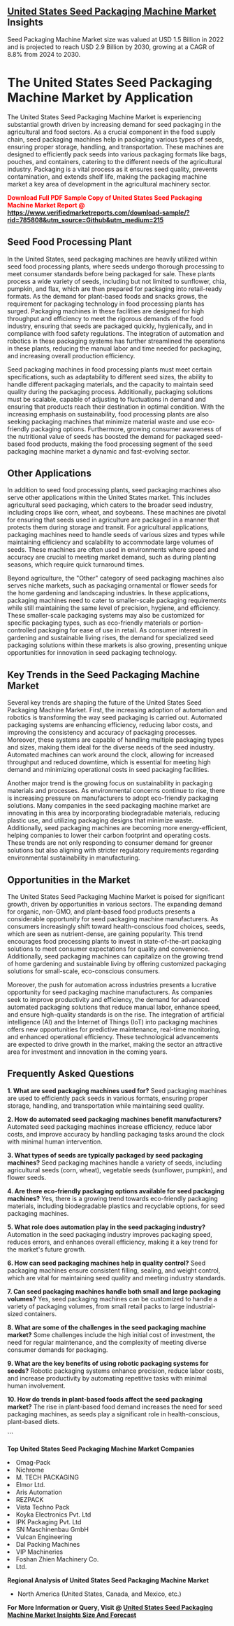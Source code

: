 <h2><a href="https://www.verifiedmarketreports.com/download-sample/?rid=785808&amp;utm_source=Github&amp;utm_medium=215" target="_blank">United States Seed Packaging Machine Market</a> Insights</h2><p>Seed Packaging Machine Market size was valued at USD 1.5 Billion in 2022 and is projected to reach USD 2.9 Billion by 2030, growing at a CAGR of 8.8% from 2024 to 2030.</p><p><h1>The United States Seed Packaging Machine Market by Application</h1><p>The United States Seed Packaging Machine Market is experiencing substantial growth driven by increasing demand for seed packaging in the agricultural and food sectors. As a crucial component in the food supply chain, seed packaging machines help in packaging various types of seeds, ensuring proper storage, handling, and transportation. These machines are designed to efficiently pack seeds into various packaging formats like bags, pouches, and containers, catering to the different needs of the agricultural industry. Packaging is a vital process as it ensures seed quality, prevents contamination, and extends shelf life, making the packaging machine market a key area of development in the agricultural machinery sector. <b><p><span class=""><span style="color: #ff0000;"><strong>Download Full PDF Sample Copy of United States Seed Packaging Machine Market Report</strong> @ </span><a href="https://www.verifiedmarketreports.com/download-sample/?rid=785808&amp;utm_source=Github&amp;utm_medium=215" target="_blank">https://www.verifiedmarketreports.com/download-sample/?rid=785808&amp;utm_source=Github&amp;utm_medium=215</a></span></p></b></p><h2>Seed Food Processing Plant</h2><p>In the United States, seed packaging machines are heavily utilized within seed food processing plants, where seeds undergo thorough processing to meet consumer standards before being packaged for sale. These plants process a wide variety of seeds, including but not limited to sunflower, chia, pumpkin, and flax, which are then prepared for packaging into retail-ready formats. As the demand for plant-based foods and snacks grows, the requirement for packaging technology in food processing plants has surged. Packaging machines in these facilities are designed for high throughput and efficiency to meet the rigorous demands of the food industry, ensuring that seeds are packaged quickly, hygienically, and in compliance with food safety regulations. The integration of automation and robotics in these packaging systems has further streamlined the operations in these plants, reducing the manual labor and time needed for packaging, and increasing overall production efficiency.</p><p>Seed packaging machines in food processing plants must meet certain specifications, such as adaptability to different seed sizes, the ability to handle different packaging materials, and the capacity to maintain seed quality during the packaging process. Additionally, packaging solutions must be scalable, capable of adjusting to fluctuations in demand and ensuring that products reach their destination in optimal condition. With the increasing emphasis on sustainability, food processing plants are also seeking packaging machines that minimize material waste and use eco-friendly packaging options. Furthermore, growing consumer awareness of the nutritional value of seeds has boosted the demand for packaged seed-based food products, making the food processing segment of the seed packaging machine market a dynamic and fast-evolving sector.</p><h2>Other Applications</h2><p>In addition to seed food processing plants, seed packaging machines also serve other applications within the United States market. This includes agricultural seed packaging, which caters to the broader seed industry, including crops like corn, wheat, and soybeans. These machines are pivotal for ensuring that seeds used in agriculture are packaged in a manner that protects them during storage and transit. For agricultural applications, packaging machines need to handle seeds of various sizes and types while maintaining efficiency and scalability to accommodate large volumes of seeds. These machines are often used in environments where speed and accuracy are crucial to meeting market demand, such as during planting seasons, which require quick turnaround times.</p><p>Beyond agriculture, the "Other" category of seed packaging machines also serves niche markets, such as packaging ornamental or flower seeds for the home gardening and landscaping industries. In these applications, packaging machines need to cater to smaller-scale packaging requirements while still maintaining the same level of precision, hygiene, and efficiency. These smaller-scale packaging systems may also be customized for specific packaging types, such as eco-friendly materials or portion-controlled packaging for ease of use in retail. As consumer interest in gardening and sustainable living rises, the demand for specialized seed packaging solutions within these markets is also growing, presenting unique opportunities for innovation in seed packaging technology.</p><h2>Key Trends in the Seed Packaging Machine Market</h2><p>Several key trends are shaping the future of the United States Seed Packaging Machine Market. First, the increasing adoption of automation and robotics is transforming the way seed packaging is carried out. Automated packaging systems are enhancing efficiency, reducing labor costs, and improving the consistency and accuracy of packaging processes. Moreover, these systems are capable of handling multiple packaging types and sizes, making them ideal for the diverse needs of the seed industry. Automated machines can work around the clock, allowing for increased throughput and reduced downtime, which is essential for meeting high demand and minimizing operational costs in seed packaging facilities.</p><p>Another major trend is the growing focus on sustainability in packaging materials and processes. As environmental concerns continue to rise, there is increasing pressure on manufacturers to adopt eco-friendly packaging solutions. Many companies in the seed packaging machine market are innovating in this area by incorporating biodegradable materials, reducing plastic use, and utilizing packaging designs that minimize waste. Additionally, seed packaging machines are becoming more energy-efficient, helping companies to lower their carbon footprint and operating costs. These trends are not only responding to consumer demand for greener solutions but also aligning with stricter regulatory requirements regarding environmental sustainability in manufacturing.</p><h2>Opportunities in the Market</h2><p>The United States Seed Packaging Machine Market is poised for significant growth, driven by opportunities in various sectors. The expanding demand for organic, non-GMO, and plant-based food products presents a considerable opportunity for seed packaging machine manufacturers. As consumers increasingly shift toward health-conscious food choices, seeds, which are seen as nutrient-dense, are gaining popularity. This trend encourages food processing plants to invest in state-of-the-art packaging solutions to meet consumer expectations for quality and convenience. Additionally, seed packaging machines can capitalize on the growing trend of home gardening and sustainable living by offering customized packaging solutions for small-scale, eco-conscious consumers.</p><p>Moreover, the push for automation across industries presents a lucrative opportunity for seed packaging machine manufacturers. As companies seek to improve productivity and efficiency, the demand for advanced automated packaging solutions that reduce manual labor, enhance speed, and ensure high-quality standards is on the rise. The integration of artificial intelligence (AI) and the Internet of Things (IoT) into packaging machines offers new opportunities for predictive maintenance, real-time monitoring, and enhanced operational efficiency. These technological advancements are expected to drive growth in the market, making the sector an attractive area for investment and innovation in the coming years.</p><h2>Frequently Asked Questions</h2><p><b>1. What are seed packaging machines used for?</b> Seed packaging machines are used to efficiently pack seeds in various formats, ensuring proper storage, handling, and transportation while maintaining seed quality.</p><p><b>2. How do automated seed packaging machines benefit manufacturers?</b> Automated seed packaging machines increase efficiency, reduce labor costs, and improve accuracy by handling packaging tasks around the clock with minimal human intervention.</p><p><b>3. What types of seeds are typically packaged by seed packaging machines?</b> Seed packaging machines handle a variety of seeds, including agricultural seeds (corn, wheat), vegetable seeds (sunflower, pumpkin), and flower seeds.</p><p><b>4. Are there eco-friendly packaging options available for seed packaging machines?</b> Yes, there is a growing trend towards eco-friendly packaging materials, including biodegradable plastics and recyclable options, for seed packaging machines.</p><p><b>5. What role does automation play in the seed packaging industry?</b> Automation in the seed packaging industry improves packaging speed, reduces errors, and enhances overall efficiency, making it a key trend for the market's future growth.</p><p><b>6. How can seed packaging machines help in quality control?</b> Seed packaging machines ensure consistent filling, sealing, and weight control, which are vital for maintaining seed quality and meeting industry standards.</p><p><b>7. Can seed packaging machines handle both small and large packaging volumes?</b> Yes, seed packaging machines can be customized to handle a variety of packaging volumes, from small retail packs to large industrial-sized containers.</p><p><b>8. What are some of the challenges in the seed packaging machine market?</b> Some challenges include the high initial cost of investment, the need for regular maintenance, and the complexity of meeting diverse consumer demands for packaging.</p><p><b>9. What are the key benefits of using robotic packaging systems for seeds?</b> Robotic packaging systems enhance precision, reduce labor costs, and increase productivity by automating repetitive tasks with minimal human involvement.</p><p><b>10. How do trends in plant-based foods affect the seed packaging market?</b> The rise in plant-based food demand increases the need for seed packaging machines, as seeds play a significant role in health-conscious, plant-based diets.</p>```</p><p><strong>Top United States Seed Packaging Machine Market Companies</strong></p><div data-test-id=""><p><li>Omag-Pack</li><li> Nichrome</li><li> M. TECH PACKAGING</li><li> Elmor Ltd.</li><li> Aris Automation</li><li> REZPACK</li><li> Vista Techno Pack</li><li> Koyka Electronics Pvt. Ltd</li><li> IPK Packaging Pvt. Ltd</li><li> SN Maschinenbau GmbH</li><li> Vulcan Engineering</li><li> Dal Packing Machines</li><li> VIP Machineries</li><li> Foshan Zhien Machinery Co.</li><li> Ltd.</li></p><div><strong>Regional Analysis of&nbsp;United States Seed Packaging Machine Market</strong></div><ul><li dir="ltr"><p dir="ltr">North America&nbsp;(United States, Canada, and Mexico, etc.)</p></li></ul><p><strong>For More Information or Query, Visit @&nbsp;</strong><strong><a href="https://www.verifiedmarketreports.com/product/seed-packaging-machine-market/?utm_source=Github&amp;utm_medium=215" target="_blank">United States Seed Packaging Machine Market Insights Size And Forecast</a></strong></p></div>
